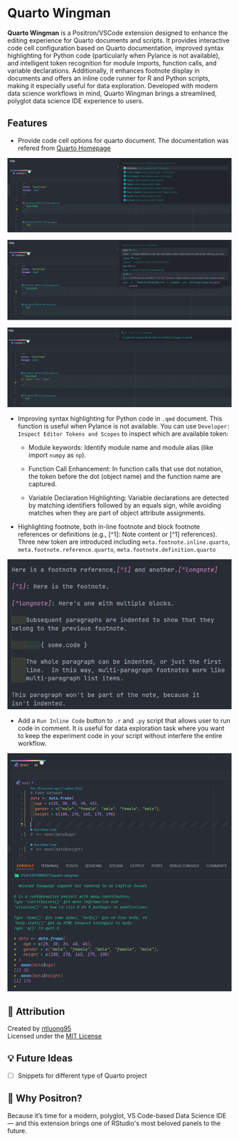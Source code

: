 # Quarto Wingman

**Quarto Wingman** is a Positron/VSCode extension designed to enhance the editing experience for Quarto documents and scripts. It provides interactive code cell configuration based on Quarto documentation, improved syntax highlighting for Python code (particularly when Pylance is not available), and intelligent token recognition for module imports, function calls, and variable declarations. Additionally, it enhances footnote display in documents and offers an inline code runner for R and Python scripts, making it especially useful for data exploration. Developed with modern data science workflows in mind, Quarto Wingman brings a streamlined, polyglot data science IDE experience to users.

## Features
- Provide code cell options for quarto document. The documentation was refered from [Quarto Homepage](https://quarto.org/docs/reference/cells/cells-knitr.html)

![](https://raw.githubusercontent.com/ntluong95/quarto-wingman/refs/heads/main/resources/quarto1.png)

![](https://raw.githubusercontent.com/ntluong95/quarto-wingman/refs/heads/main/resources/quarto2.png)

![](https://raw.githubusercontent.com/ntluong95/quarto-wingman/refs/heads/main/resources/quarto3.png)


- Improving syntax highlighting for Python code in `.qmd` document. This function is useful when Pylance is not available. You can use `Developer: Inspect Editor Tokens and Scopes` to inspect which are available token: 
  - Module keywords: Identify module name and module alias (like import `numpy` as `np`).

  - Function Call Enhancement: In function calls that use dot notation, the token before the dot (object name) and the function name are captured.

  - Variable Declaration Highlighting: Variable declarations are detected by matching identifiers followed by an equals sign, while avoiding matches when they are part of object attribute assignments.

- Highlighting footnote, both in-line footnote and block footnote references or definitions (e.g., [^1]: Note content or [^1] references). Three new token are introduced including `meta.footnote.inline.quarto`, `meta.footnote.reference.quarto`, `meta.footnote.definition.quarto`

![](https://raw.githubusercontent.com/ntluong95/quarto-wingman/refs/heads/main/resources/footnote.png)

- Add a `Run Inline Code` button to `.r` and `.py` script that allows user to run code in comment. It is useful for data exploration task where you want to keep the experiment code in your script without interfere the entire workflow. 

![](https://raw.githubusercontent.com/ntluong95/quarto-wingman/refs/heads/main/resources/inline-code.png)


## 🙏 Attribution

Created by [ntluong95](https://github.com/ntluong95)  
Licensed under the [MIT License](./LICENSE)
  

## 💡 Future Ideas

- [ ] Snippets for different type of Quarto project


## 🧠 Why Positron?

Because it’s time for a modern, polyglot, VS Code-based Data Science IDE — and this extension brings one of RStudio's most beloved panels to the future.